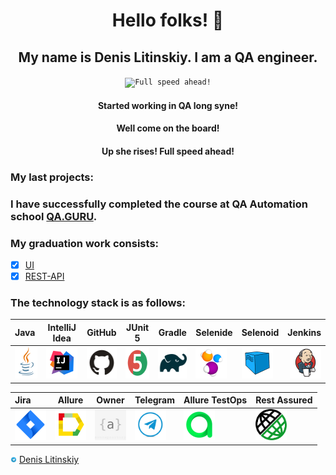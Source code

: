  <h1 align="center">  Hello folks! 👋 </h1>

 <h2 align="center"> My name is Denis Litinskiy. I am a QA engineer.</h2>

<p align="center">
 <code><img width="50%" title="Full speed ahead!" src="./images/logo/aivas.png"></code>
</p>

 <h4 align="center">  Started working in QA long syne! </h4>
 <h4 align="center"> Well come on the board! </h4>
 <h4 align="center">  Up she rises! Full speed ahead! </h4>

### My last projects:
### I have successfully completed the course at QA Automation school [QA.GURU](https://qa.guru). 

### My graduation work consists:

- [x] [UI](https://github.com/plnvoran/demo_ui_cbr)
- [x] [REST-API](https://github.com/plnvoran/demo_rest_api_reqres)

### The technology stack is as follows:

| Java                                                                                                      | IntelliJ Idea                                                                                                                 | GitHub                                                                                                     | JUnit 5                                                                                                           | Gradle                                                                                                     | Selenide                                                                                                         | Selenoid                                                                                                                  |                                                                                                          Jenkins |
|:----------------------------------------------------------------------------------------------------------|-------------------------------------------------------------------------------------------------------------------------------|------------------------------------------------------------------------------------------------------------|-------------------------------------------------------------------------------------------------------------------|------------------------------------------------------------------------------------------------------------|------------------------------------------------------------------------------------------------------------------|---------------------------------------------------------------------------------------------------------------------------|-----------------------------------------------------------------------------------------------------------------:|
| <a href="https://www.java.com/"><img src="images/logo/Java.svg" width="50" height="50"  alt="Java"/></a>  | <a id ="tech" href="https://www.jetbrains.com/idea/"><img src="images/logo/Idea.svg" width="50" height="50"  alt="IDEA"/></a> | <a href="https://github.com/"><img src="images/logo/GitHub.svg" width="50" height="50"  alt="Github"/></a> | <a href="https://junit.org/junit5/"><img src="images/logo/Junit5.svg" width="50" height="50"  alt="JUnit 5"/></a> | <a href="https://gradle.org/"><img src="images/logo/Gradle.svg" width="50" height="50"  alt="Gradle"/></a> | <a href="https://selenide.org/"><img src="images/logo/Selenide.svg" width="50" height="50"  alt="Selenide"/></a> | <a href="https://aerokube.com/selenoid/"><img src="images/logo/Selenoid.svg" width="50" height="50"  alt="Selenoid"/></a> | <a href="https://www.jenkins.io/"><img src="images/logo/Jenkins.svg" width="50" height="50"  alt="Jenkins"/></a> |

| Jira                                                                                                                          | Allure                                                                                                                     | Owner                                                                                                                                                             | Telegram                                                                                                                                   | Allure TestOps                                                                                                       | Rest Assured                                                                                                       |
|:------------------------------------------------------------------------------------------------------------------------------|----------------------------------------------------------------------------------------------------------------------------|-------------------------------------------------------------------------------------------------------------------------------------------------------------------|--------------------------------------------------------------------------------------------------------------------------------------------|----------------------------------------------------------------------------------------------------------------------|--------------------------------------------------------------------------------------------------------------------|
| <a href="https://www.atlassian.com/ru/software/jira"><img src="images/logo/Jira.svg" width="50" height="50"  alt="Jira"/></a> | <a href="https://github.com/allure-framework"><img src="images/logo/Allure.svg" width="50" height="50"  alt="Allure"/></a> | <a href="https://eliasnogueira.com/easily-manage-properties-files-in-java-with-owner/"><img src="images/logo/Owner.png" width="50" height="50"  alt="Owner"/></a> | <a href="https://github.com/telegramdesktop/tdesktop"><img src="images/logo/TelegramLogo.png" width="50" height="50"  alt="Telegram"/></a> | <a href="https://qameta.io/"><img src="images/logo/Allure_TO.svg" width="50" height="50"  alt="Allure TestOps"/></a> | <a href="https://rest-assured.io/"><img src="images/logo/Ra.png" width="50" height="50"  alt="REST Assured"/></a>  |

<a href="https://t.me/Botakozutebaliyeva"><img width="2%" title="Telegram" src="./images/logo/Telegram.svg"></a>
[Denis Litinskiy](https://t.me/DenisLeet) </br>
